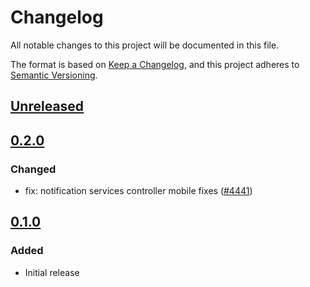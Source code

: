 # Changelog

All notable changes to this project will be documented in this file.

The format is based on [Keep a Changelog](https://keepachangelog.com/en/1.0.0/),
and this project adheres to [Semantic Versioning](https://semver.org/spec/v2.0.0.html).

## [Unreleased]

## [0.2.0]

### Changed

- fix: notification services controller mobile fixes ([#4441](https://github.com/MetaMask/core/pull/4441))

## [0.1.0]

### Added

- Initial release

[Unreleased]: https://github.com/MetaMask/core/compare/@metamask/profile-sync-controller@0.2.0...HEAD
[0.2.0]: https://github.com/MetaMask/core/compare/@metamask/profile-sync-controller@0.1.0...@metamask/profile-sync-controller@0.2.0
[0.1.0]: https://github.com/MetaMask/core/releases/tag/@metamask/profile-sync-controller@0.1.0
